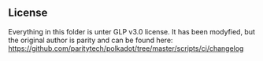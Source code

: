 ## License

Everything in this folder is unter GLP v3.0 license. It has been modyfied, but the original author is parity and can be found here:
https://github.com/paritytech/polkadot/tree/master/scripts/ci/changelog